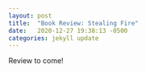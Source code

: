 ```yaml
---
layout: post
title:  "Book Review: Stealing Fire"
date:   2020-12-27 19:38:13 -0500
categories: jekyll update
---
```

Review to come!
